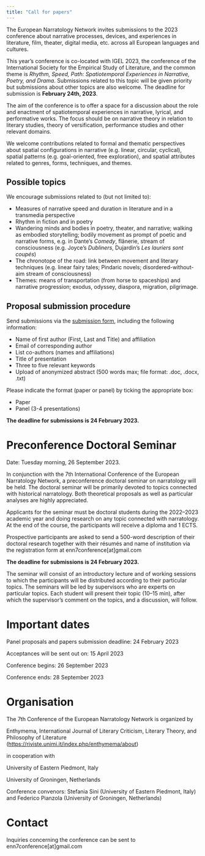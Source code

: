 ```yaml
---
title: "Call for papers"
---
```



The European Narratology Network invites submissions to the 2023 conference about narrative processes, devices, and experiences in literature, film, theater, digital media, etc. across all European languages and cultures.

This year’s conference is co-located with IGEL 2023, the conference of the International Society for the Empirical Study of Literature, and the common theme is *Rhythm, Speed, Path: Spatiotemporal Experiences in Narrative, Poetry, and Drama*. Submissions related to this topic will be given priority but submissions about other topics are also welcome. The deadline for submission is **February 24th, 2023**.  

The aim of the conference is to offer a space for a discussion about the role and enactment of spatiotemporal experiences in narrative, lyrical, and performative works. The focus should be on narrative theory in relation to literary studies, theory of versification, performance studies and other relevant domains.

We welcome contributions related to formal and thematic perspectives about spatial configurations in narrative (e.g. linear, circular, cyclical), spatial patterns (e.g. goal-oriented, free exploration), and spatial attributes related to genres, forms, techniques, and themes.

## Possible topics

We encourage submissions related to (but not limited to):

- Measures of narrative speed and duration in literature and in a transmedia perspective
- Rhythm in fiction and in poetry
- Wandering minds and bodies in poetry, theater, and narrative; walking as embodied storytelling; bodily movement as prompt of poetic and narrative forms, e.g. in Dante’s *Comedy*, flânerie, stream of consciousness (e.g. Joyce’s *Dubliners*, Dujardin’s *Les lauriers sont coupés*)
- The chronotope of the road: link between movement and literary techniques (e.g. linear fairy tales; Pindaric novels; disordered-without-aim stream of consciousness) 
- Themes: means of transportation (from horse to spaceships) and narrative progression; exodus, odyssey, diaspora, migration, pilgrimage.

## Proposal submission procedure

Send submissions via the [submission form](https://docs.google.com/forms/d/e/1FAIpQLScrGrRb3Etl7h6odT-fi0V1ZEzGkgxxDaPF1b0k3p7MJVEr0w/viewform?usp=sharing), including the following information:

- Name of first author (First, Last and Title) and affiliation
- Email of corresponding author 
- List co-authors (names and affiliations) 
- Title of presentation
- Three to five relevant keywords 
- Upload of anonymized abstract (500 words max; file format: .doc, .docx, .txt) 

Please indicate the format (paper or panel) by ticking the appropriate box: 

- Paper 
- Panel (3-4 presentations)

**The deadline for submissions is 24 February 2023.**

# Preconference Doctoral Seminar

Date: Tuesday morning, 26 September 2023.

In conjunction with the 7th International Conference of the European Narratology Network, a preconference doctoral seminar on narratology will be held. The doctoral seminar will be primarily devoted to topics connected with historical narratology. Both theoretical proposals as well as particular analyses are highly appreciated. 

Applicants for the seminar must be doctoral students during the 2022–2023 academic year and doing research on any topic connected with narratology. At the end of the course, the participants will receive a diploma and 1 ECTS.

Prospective participants are asked to send a 500-word description of their doctoral research together with their résumés and name of institution via the registration form at enn7conference[at]gmail.com 

**The deadline for submissions is 24 February 2023.**

The seminar will consist of an introductory lecture and of working sessions to which the participants will be distributed according to their particular topics. The seminars will be led by supervisors who are experts on particular topics. Each student will present their topic (10–15 min), after which the supervisor’s comment on the topics, and a discussion, will follow.  

# Important dates

Panel proposals and papers submission deadline: 24 February 2023

Acceptances will be sent out on: 15 April 2023

Conference begins: 26 September 2023

Conference ends: 28 September 2023

# Organisation

The 7th Conference of the European Narratology Network is organized by 

Enthymema, International Journal of Literary Criticism, Literary Theory, and Philosophy of Literature (https://riviste.unimi.it/index.php/enthymema/about)

in cooperation with

University of Eastern Piedmont, Italy

University of Groningen, Netherlands

Conference convenors: Stefania Sini (University of Eastern Piedmont, Italy) and Federico Pianzola (University of Groningen, Netherlands)

# Contact

Inquiries concerning the conference can be sent to enn7conference[at]gmail.com
